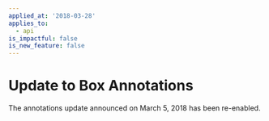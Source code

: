 ```yaml
---
applied_at: '2018-03-28'
applies_to:
  - api
is_impactful: false
is_new_feature: false
---
```


# Update to Box Annotations

The annotations update announced on March 5, 2018 has been re-enabled.
